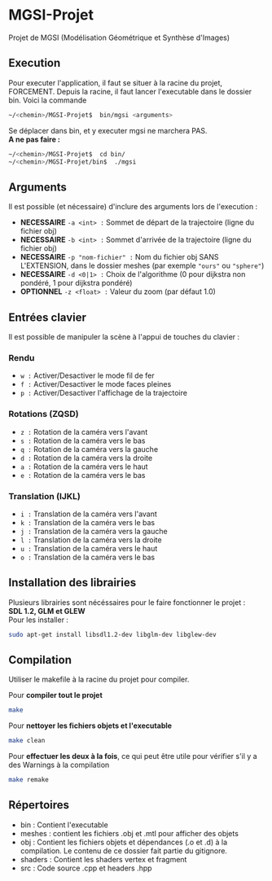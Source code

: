 # MGSI-Projet
Projet de MGSI (Modélisation Géométrique et Synthèse d'Images)

## Execution
Pour executer l'application, il faut se situer à la racine du projet, FORCEMENT. Depuis la racine, il faut lancer l'executable dans le dossier bin. Voici la commande 

```bash
~/<chemin>/MGSI-Projet$  bin/mgsi <arguments>
```

Se déplacer dans bin, et y executer mgsi ne marchera PAS.\
**A ne pas faire :**
```bash
~/<chemin>/MGSI-Projet$  cd bin/
~/<chemin>/MGSI-Projet/bin$  ./mgsi
```

## Arguments

Il est possible (et nécessaire) d'inclure des arguments lors de l'execution :

- **NECESSAIRE** `-a <int> :` Sommet de départ de la trajectoire (ligne du fichier obj)
- **NECESSAIRE** `-b <int> :` Sommet d'arrivée de la trajectoire (ligne du fichier obj)
- **NECESSAIRE** `-p "nom-fichier" :` Nom du fichier obj SANS L'EXTENSION, dans le dossier meshes (par exemple `"ours"` ou `"sphere"`)
- **NECESSAIRE** `-d <0|1> :` Choix de l'algorithme (0 pour dijkstra non pondéré, 1 pour dijkstra pondéré)
- **OPTIONNEL** `-z <float> :` Valeur du zoom (par défaut 1.0)

## Entrées clavier

Il est possible de manipuler la scène à l'appui de touches du clavier :

### Rendu

- `w :` Activer/Desactiver le mode fil de fer
- `f :` Activer/Desactiver le mode faces pleines
- `p :` Activer/Desactiver l'affichage de la trajectoire

### Rotations (ZQSD)

- `z :` Rotation de la caméra vers l'avant
- `s :` Rotation de la caméra vers le bas
- `q :` Rotation de la caméra vers la gauche
- `d :` Rotation de la caméra vers la droite
- `a :` Rotation de la caméra vers le haut
- `e :` Rotation de la caméra vers le bas

### Translation (IJKL)

- `i :` Translation de la caméra vers l'avant
- `k :` Translation de la caméra vers le bas
- `j :` Translation de la caméra vers la gauche
- `l :` Translation de la caméra vers la droite
- `u :` Translation de la caméra vers le haut
- `o :` Translation de la caméra vers le bas

## Installation des librairies
Plusieurs librairies sont nécéssaires pour le faire fonctionner le projet :\
**SDL 1.2, GLM et GLEW**\
Pour les installer : 
```bash
sudo apt-get install libsdl1.2-dev libglm-dev libglew-dev    
```

## Compilation

Utiliser le makefile à la racine du projet pour compiler.

Pour **compiler tout le projet**
```bash
make
```

Pour **nettoyer les fichiers objets et l'executable**
```bash
make clean
```

Pour **effectuer les deux à la fois**, ce qui peut être utile pour vérifier s'il y a des Warnings à la compilation
```bash
make remake
```


## Répertoires
* bin : Contient l'executable
* meshes : contient les fichiers .obj et .mtl pour afficher des objets
* obj : Contient les fichiers objets et dépendances (.o et .d) à la compilation. Le contenu de ce dossier fait partie du gitignore.
* shaders : Contient les shaders vertex et fragment
* src : Code source .cpp et headers .hpp
